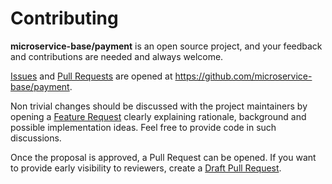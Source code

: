 # Contributing

**microservice-base/payment** is an open source project, and your feedback and contributions
are needed and always welcome.

[Issues] and [Pull Requests] are opened at https://github.com/microservice-base/payment.

Non trivial changes should be discussed with the project maintainers by
opening a [Feature Request] clearly explaining rationale, background
and possible implementation ideas. Feel free to provide code in such
discussions.

Once the proposal is approved, a Pull Request can be opened. If you want
to provide early visibility to reviewers, create a [Draft Pull Request].

[Issues]: https://github.com/microservice-base/payment/issues
[Pull Requests]: https://github.com/microservice-base/payment/pulls
[Feature Request]: https://github.com/microservice-base/payment/issues/new?template=feature_request.md
[Draft Pull Request]: https://github.blog/2019-02-14-introducing-draft-pull-requests/
